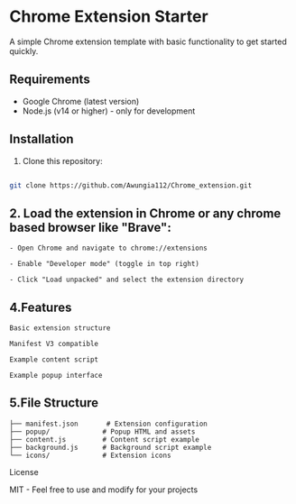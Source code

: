 

# Chrome Extension Starter

A simple Chrome extension template with basic functionality to get started quickly.

## Requirements
- Google Chrome (latest version)
- Node.js (v14 or higher) - only for development

## Installation
1. Clone this repository:
 ```sh

git clone https://github.com/Awungia112/Chrome_extension.git

 ```

## 2.  Load the extension in Chrome or any chrome based browser like "Brave":

    - Open Chrome and navigate to chrome://extensions

    - Enable "Developer mode" (toggle in top right)

    - Click "Load unpacked" and select the extension directory



## 4.Features

    Basic extension structure

    Manifest V3 compatible

    Example content script

    Example popup interface

## 5.File Structure
```
├── manifest.json       # Extension configuration
├── popup/             # Popup HTML and assets
├── content.js         # Content script example
├── background.js      # Background script example
└── icons/             # Extension icons
```
License

MIT - Feel free to use and modify for your projects



